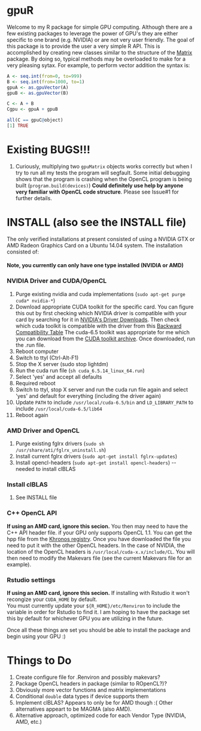 # gpuR
Welcome to my R package for simple GPU computing.  Although there are a few
existing packages to leverage the power of GPU's they are either specific
to one brand (e.g. NVIDIA) or are not very user friendly.  The goal of this
package is to provide the user a very simple R API.  This is accomplished by
creating new classes similar to the structure of the [Matrix](http://cran.r-project.org/web/packages/Matrix/index.html)
package.  By doing so, typical methods may be overloaded to make for a very
pleasing sytax.  For example, to perform vector addition the syntax is: 

```r
A <- seq.int(from=0, to=999)
B <- seq.int(from=1000, to=1)
gpuA <- as.gpuVector(A)
gpuB <- as.gpuVector(B)

C <- A + B
Cgpu <- gpuA + gpuB

all(C == gpuC@object)
[1] TRUE
```

# Existing BUGS!!!
1. Curiously, multiplying two `gpuMatrix` objects works correctly but when
I try to run all my tests the program will segfault.  Some initial debugging
shows that the program is crashing when the OpenCL program is being built
(`program.build(devices)`) **Could definitely use help by anyone very familiar 
with OpenCL code structure**.  Please see Issue#1 for further details.

# INSTALL (also see the INSTALL file)

The only verified installations at present consisted of using a NVIDIA GTX or
AMD Radeon Graphics Card on a Ubuntu 14.04 system.  The installation 
consisted of:

#### Note, you currently can only have one type installed (NVIDIA or AMD)

### NVIDIA Driver and CUDA/OpenCL
1. Purge existing nvidia and cuda implementations 
(`sudo apt-get purge cuda* nvidia-*`)
2. Download appropriate CUDA toolkit for the specific card.  You can figure 
this out by first checking which NVIDIA driver is compatible with your card
by searching for it in [NVIDIA's Driver Downloads](http://www.nvidia.com/Download/index.aspx?lang=en-us).
Then check which cuda toolkit is compatible with the driver from this
[Backward Compatibility Table](http://docs.roguewave.com/totalview/8.14.1/html/index.html#page/User_Guides/totalviewug-about-cuda.31.4.html)
The cuda-6.5 toolkit was appropriate for me which you can download from the 
[CUDA toolkit archive](https://developer.nvidia.com/cuda-toolkit-archive).
Once downloaded, run the .run file.
3. Reboot computer
4. Switch to ttyl (Ctrl-Alt-F1)
5. Stop the X server (sudo stop lightdm)
6. Run the cuda run file (`sh cuda_6.5.14_linux_64.run`)
7. Select 'yes' and accept all defaults
8. Required reboot
9. Switch to ttyl, stop X server and run the cuda run file again and select 
'yes' and default for everything (including the driver again)
10. Update `PATH` to include `/usr/local/cuda-6.5/bin` and `LD_LIBRARY_PATH`
to include `/usr/local/cuda-6.5/lib64`
11. Reboot again

### AMD Driver and OpenCL
1. Purge existing fglrx drivers (`sudo sh /usr/share/ati/fglrx_uninstall.sh`)
2. Install current fglrx drivers (`sudo apt-get install fglrx-updates`)
3. Install opencl-headers (`sudo apt-get install opencl-headers`) -- needed
to install clBLAS

### Install clBLAS
1. See INSTALL file

### C++ OpenCL API
**If using an AMD card, ignore this secion.**
You then may need to have the C++ API header file.  if your GPU only
supports OpenCL 1.1.  You can get the hpp file from the 
[Khronos registry](https://www.khronos.org/registry/cl/api/1.1/cl.hpp).  Once
you have downloaded the file you need to put it with the other OpenCL headers.
In the case of NVIDIA, the location of the OpenCL headers is 
`/usr/local/cuda-x.x/include/CL`.  You will then need to modify the Makevars
file (see the current Makevars file for an example).

### Rstudio settings
**If using an AMD card, ignore this secion.**
If installing with Rstudio it won't recongize your `CUDA_HOME` by default.  
You must currently update your `${R_HOME}/etc/Renviron` to include the variable 
in order for Rstudio to find it.  I am hoping to have the package set this
by default for whichever GPU you are utilizing in the future.

Once all these things are set you should be able to install the package 
and begin using your GPU :)

# Things to Do
1. Create configure file for .Renviron and possibly makevars?
2. Package OpenCL headers in package (similar to ROpenCL?)?
3. Obviously more vector functions and matrix implementations
4. Conditional `double` data types if device supports them
5. Implement clBLAS?  Appears to only be for AMD though :(  Other alternatives
appeart to be MAGMA (also AMD).
6. Alternative approach, optimized code for each Vendor Type (NVIDIA, AMD, etc.)